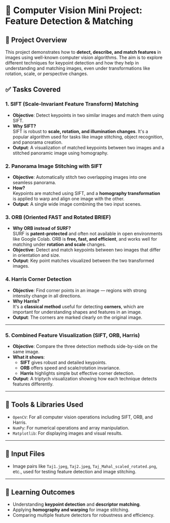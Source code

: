 
# 🧠 Computer Vision Mini Project: Feature Detection & Matching

## 📌 Project Overview

This project demonstrates how to **detect, describe, and match features** in images using well-known computer vision algorithms. The aim is to explore different techniques for keypoint detection and how they help in understanding and matching images, even under transformations like rotation, scale, or perspective changes.



## ✅ Tasks Covered

### 1. **SIFT (Scale-Invariant Feature Transform) Matching**

- **Objective**: Detect keypoints in two similar images and match them using SIFT.
- **Why SIFT?**  
  SIFT is robust to **scale, rotation, and illumination changes**. It's a popular algorithm used for tasks like image stitching, object recognition, and panorama creation.
- **Output**: A visualization of matched keypoints between two images and a stitched panoramic image using homography.



### 2. **Panorama Image Stitching with SIFT**

- **Objective**: Automatically stitch two overlapping images into one seamless panorama.
- **How?**  
  Keypoints are matched using SIFT, and a **homography transformation** is applied to warp and align one image with the other.
- **Output**: A single wide image combining the two input scenes.



### 3. **ORB (Oriented FAST and Rotated BRIEF)**

- **Why ORB instead of SURF?**  
  SURF is **patent-protected** and often not available in open environments like Google Colab. ORB is **free, fast, and efficient**, and works well for matching under **rotation and scale** changes.
- **Objective**: Detect and match keypoints between two images that differ in orientation and size.
- **Output**: Key point matches visualized between the two transformed images.


### 4. **Harris Corner Detection**

- **Objective**: Find corner points in an image — regions with strong intensity change in all directions.
- **Why Harris?**  
  It's a **classical method** useful for detecting **corners**, which are important for understanding shapes and features in an image.
- **Output**: The corners are marked clearly on the original image.

---

### 5. **Combined Feature Visualization (SIFT, ORB, Harris)**

- **Objective**: Compare the three detection methods side-by-side on the same image.
- **What it shows**:
  - **SIFT** gives robust and detailed keypoints.
  - **ORB** offers speed and scale/rotation invariance.
  - **Harris** highlights simple but effective corner detection.
- **Output**: A triptych visualization showing how each technique detects features differently.

---

## 🔧 Tools & Libraries Used

- `OpenCV`: For all computer vision operations including SIFT, ORB, and Harris.
- `NumPy`: For numerical operations and array manipulation.
- `Matplotlib`: For displaying images and visual results.

---

## 📁 Input Files

- Image pairs like `Taj1.jpeg`, `Taj2.jpeg`, `Taj_Mahal_scaled_rotated.png`, etc., used for testing feature detection and image stitching.

---

## 🎯 Learning Outcomes

- Understanding **keypoint detection** and **descriptor matching**.
- Applying **homography and warping** for image stitching.
- Comparing multiple feature detectors for robustness and efficiency.

